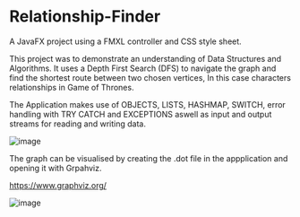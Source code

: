 # Relationship-Finder

A JavaFX project using a FMXL controller and CSS style sheet. 

This project was to demonstrate an understanding of Data Structures and Algorithms. It uses a Depth First Search (DFS) to navigate the graph and find the shortest route between two chosen vertices, In this case characters relationships in Game of Thrones. 

The Application makes use of OBJECTS, LISTS, HASHMAP, SWITCH, error handling with TRY CATCH and EXCEPTIONS aswell as input and output streams for reading and writing data. 

![image](https://user-images.githubusercontent.com/71260255/93104014-3a843100-f6a5-11ea-85a3-26e39b88edc6.png)

The graph can be visualised by creating the .dot file in the appplication and opening it with Grpahviz.

https://www.graphviz.org/


![image](https://user-images.githubusercontent.com/71260255/93104621-03624f80-f6a6-11ea-8999-af3848cb4665.png)

